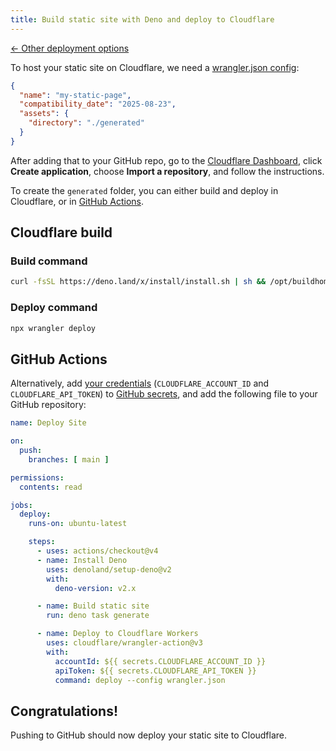 ```yaml
---
title: Build static site with Deno and deploy to Cloudflare
---
```


[← Other deployment options](/guide/deploy/#deploy-static-site-with-ci%2Fcd)

To host your static site on Cloudflare, we need a [wrangler.json config](https://developers.cloudflare.com/workers/wrangler/configuration/#assets):

```json title=wrangler.json
{
  "name": "my-static-page",
  "compatibility_date": "2025-08-23",
  "assets": {
    "directory": "./generated"
  }
}
```

After adding that to your GitHub repo, go to the [Cloudflare Dashboard](https://dash.cloudflare.com), click **Create application**, choose **Import a repository**, and follow the instructions.

To create the `generated` folder, you can either build and deploy in Cloudflare, or in [GitHub Actions](https://docs.github.com/en/actions).

## Cloudflare build

### Build command

```sh
curl -fsSL https://deno.land/x/install/install.sh | sh && /opt/buildhome/.deno/bin/deno task generate
```

### Deploy command

```sh
npx wrangler deploy
```

## GitHub Actions

Alternatively, add [your credentials](https://developers.cloudflare.com/workers/wrangler/system-environment-variables/#supported-environment-variables) (`CLOUDFLARE_ACCOUNT_ID` and `CLOUDFLARE_API_TOKEN`) to [GitHub secrets](https://docs.github.com/en/actions/how-tos/write-workflows/choose-what-workflows-do/use-secrets), and add the following file to your GitHub repository:

```yaml title=.github/workflows/deploy.yml
name: Deploy Site

on:
  push:
    branches: [ main ]

permissions:
  contents: read

jobs:
  deploy:
    runs-on: ubuntu-latest

    steps:
      - uses: actions/checkout@v4
      - name: Install Deno
        uses: denoland/setup-deno@v2
        with:
          deno-version: v2.x

      - name: Build static site
        run: deno task generate

      - name: Deploy to Cloudflare Workers
        uses: cloudflare/wrangler-action@v3
        with:
          accountId: ${{ secrets.CLOUDFLARE_ACCOUNT_ID }}
          apiToken: ${{ secrets.CLOUDFLARE_API_TOKEN }}
          command: deploy --config wrangler.json
```



## Congratulations!

Pushing to GitHub should now deploy your static site to Cloudflare.
